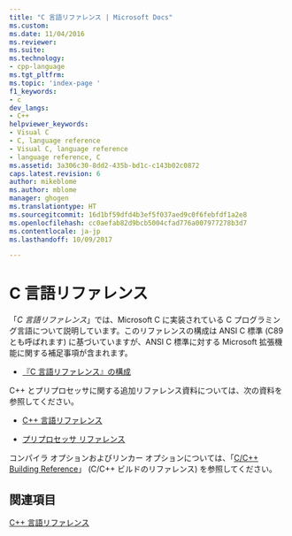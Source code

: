 ```yaml
---
title: "C 言語リファレンス | Microsoft Docs"
ms.custom: 
ms.date: 11/04/2016
ms.reviewer: 
ms.suite: 
ms.technology:
- cpp-language
ms.tgt_pltfrm: 
ms.topic: 'index-page '
f1_keywords:
- c
dev_langs:
- C++
helpviewer_keywords:
- Visual C
- C, language reference
- Visual C, language reference
- language reference, C
ms.assetid: 3a306c30-8dd2-435b-bd1c-c143b02c0872
caps.latest.revision: 6
author: mikeblome
ms.author: mblome
manager: ghogen
ms.translationtype: HT
ms.sourcegitcommit: 16d1bf59dfd4b3ef5f037aed9c0f6febfdf1a2e8
ms.openlocfilehash: cc0aefab82d9bcb5004cfad776a007977278b3d7
ms.contentlocale: ja-jp
ms.lasthandoff: 10/09/2017

---
```

# <a name="c-language-reference"></a>C 言語リファレンス
「*C 言語リファレンス*」では、Microsoft C に実装されている C プログラミング言語について説明しています。このリファレンスの構成は ANSI C 標準 (C89 とも呼ばれます) に基づいていますが、ANSI C 標準に対する Microsoft 拡張機能に関する補足事項が含まれます。  
  
-   [『C 言語リファレンス』の構成](../c-language/organization-of-the-c-language-reference.md)  
  
C++ とプリプロセッサに関する追加リファレンス資料については、次の資料を参照してください。  
  
-   [C++ 言語リファレンス](../cpp/cpp-language-reference.md)  
  
-   [プリプロセッサ リファレンス](../preprocessor/c-cpp-preprocessor-reference.md)  
  
コンパイラ オプションおよびリンカー オプションについては、「[C/C++ Building Reference](../build/reference/c-cpp-building-reference.md)」 (C/C++ ビルドのリファレンス) を参照してください。  
  
## <a name="see-also"></a>関連項目  
[C++ 言語リファレンス](../cpp/cpp-language-reference.md)   

